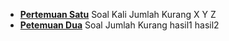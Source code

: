 - **[Pertemuan Satu](https://github.com/aninnndy/ilab-tpt/blob/main/TOPIK-1/activity/kali-tambah-kurang.c)** Soal Kali Jumlah Kurang X Y Z
- **[Petemuan Dua](https://github.com/aninnndy/ilab-tpt/blob/main/TOPIK-1/activity/tambah-kurang.c)** Soal Jumlah Kurang hasil1 hasil2
